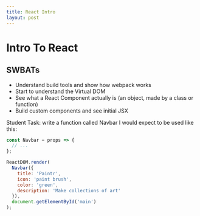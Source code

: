 ```yaml
---
title: React Intro
layout: post
---
```


# Intro To React

## SWBATs

* Understand build tools and show how webpack works
* Start to understand the Virtual DOM
* See what a React Component actually is (an object, made by a class or function)
* Build custom components and see initial JSX




Student Task: write a function called Navbar I would expect to be used like this:

```js
const Navbar = props => {
  // ...
};

ReactDOM.render(
  Navbar({
    title: 'Paintr',
    icon: 'paint brush',
    color: 'green',
    description: 'Make collections of art'
  }),
  document.getElementById('main')
);
```


